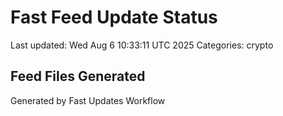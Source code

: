 # Fast Feed Update Status
Last updated: Wed Aug  6 10:33:11 UTC 2025
Categories: crypto

## Feed Files Generated

Generated by Fast Updates Workflow
